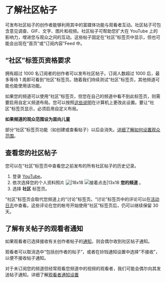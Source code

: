 # 了解社区帖子

可发布社区帖子的创作者能够利用其中的富媒体功能与观看者互动。社区帖子可包含意见调查、GIF、文字、图片和视频。社区帖子可帮助您扩大在 YouTube 上的影响力，增进您与观众之间的互动。这些帖子固定在“社区”标签页中显示，但也可能会出现在“首页”或“订阅内容”Feed 中。

## “社区”标签页资格要求

拥有超过 1000 名订阅者的创作者可以发布社区帖子。订阅人数超过 1000 后，最多等待 1 周即可看到“社区”标签页。随着我们持续测试“社区”标签页，其他频道可能也能使用该功能。

如果您的频道可以使用“社区”标签页，但您在自己的频道中看不到此标签页，则需要启用自定义频道布局。您可以按照[这些说明](https://support.google.com/youtube/answer/3219384)在计算机上更改此设置。要让“社区”标签页显示，必须启用自定义布局。

**如果频道的观众范围设为面向儿童**

部分“社区”标签页功能（如创建或查看帖子）以后会消失。[详细了解如何设置观众范围](https://support.google.com/youtube/answer/9527654)。

## 查看您的社区帖子

您可以在“社区”标签页中查看您之前发布的所有社区帖子的历史记录。

1. 登录 [YouTube](http://youtube.com/)。
2. 依次选择您的个人资料照片 ![|18x18](https://lh3.googleusercontent.com/NB5qyD2bwPLSxRz3L4RkFWHtTntWnKPJ5-jUmi5tToCc3-230ToGVw1WbpGWolgh2eT4=w18-h18) ![接着点击|13x18](https://lh3.googleusercontent.com/SaY5lqCwN7kppnS546l9ys-E2sZftTTIHjBrdV-WsGPIhGjaxcEXjfgdIfW_UNG7Sw0=w13-h18 "接着点击")  **您的频道** 。
3. 选择 **社区** 标签页。

“社区”标签页会取代您频道上的“讨论”标签页。“讨论”标签页中的评论可以在[活动日志](https://www.youtube.com/comments)中查看。这些评论在您的帐号开始使用“社区”标签页后，仍可以继续保留 30 天。

## 了解有关帖子的观看者通知

如果观看者已选择接收有关创作者帖子的[通知](https://support.google.com/youtube/answer/3382248)，则会偶尔收到社区帖子通知。

观看者可以取消选中“包括创作者的帖子”，或者在铃铛通知设置中选择“不接收”，以便不接收帖子通知。

对于未订阅您的频道但经常观看您频道中的视频的观看者，我们可能会偶尔向其发送帖子通知。详细了解[观看者通知设置](https://support.google.com/youtube/answer/3382248)